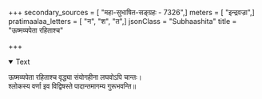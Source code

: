 +++
secondary_sources = [ "महा-सुभाषित-सङ्ग्रहः - 7326",]
meters = [ "इन्द्रवज्रा",]
pratimaalaa_letters = [ "न", "श", "त",]
jsonClass = "Subhaashita"
title = "ऊष्मव्यपेता रहिताश्च"

+++

<details open><summary>Text</summary>

ऊष्मव्यपेता रहिताश्च वृद्ध्या संयोगहीना लघवोऽपि चान्तः।  
श्लोकस्य वर्णा इव विद्विषस्ते पादान्तमागम्य गुरूभवन्ति॥
</details>
